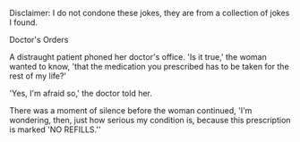 Disclaimer: I do not condone these jokes, they are from a collection of jokes I found.

Doctor's Orders

A distraught patient phoned her doctor's office. 'Is it true,' the woman wanted to know, 'that the medication you prescribed has to be taken for the rest of my life?'

'Yes, I'm afraid so,' the doctor told her.

There was a moment of silence before the woman continued, 'I'm wondering, then, just how serious my condition is, because this prescription is marked 'NO REFILLS.''

